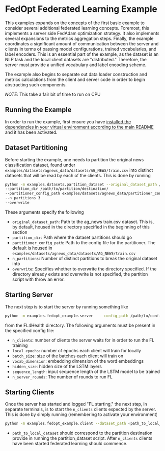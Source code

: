 # FedOpt Federated Learning Example
This examples expands on the concepts of the first basic example to consider several additional federated learning concepts. Foremost, this implements a server side FedAdam optimization strategy. It also implements several expansions to the metrics aggregation steps. Finally, the example coordinates a significant amount of communication between the server and clients in terms of passing model configurations, trained vocabularies, and label encoders. This is an essential part of the example, as the dataset is an NLP task and the local client datasets are "distributed." Therefore, the server must provide a unified vocabulary and label encoding scheme.

The example also begins to separate out data loader construction and metrics calculations from the client and server code in order to begin abstracting such components.

_NOTE_: This take a fair bit of time to run on CPU

## Running the Example
In order to run the example, first ensure you have [installed the dependencies in your virtual environment according to the main README](/README.md#development-requirements) and it has been activated.

## Dataset Partitioning

Before starting the example, one needs to partition the original news classification dataset, found under `examples/datasets/agnews_data/datasets/AG_NEWS/train.csv` into distinct datasets that will be read by each of the clients. This is done by running
```bash
python -m examples.datasets.partition_dataset --original_dataset_path /path/to/ag_news/train.csv
--partition_dir /path/to/partition/destination/
--partitioner_config_path examples/datasets/agnews_data/partitioner_config.json
--n_partitions 3
--overwrite
```
These arguments specify the following
* `original_dataset_path`: Path to the ag_news train.csv dataset. This is, by default, housed in the directory specified in the beginning of this section
* `partition_dir`: Path where the dataset partitions should go
* `partitioner_config_path`: Path to the config file for the partitioner. The default is housed in `examples/datasets/agnews_data/datasets/AG_NEWS/train.csv`
* `n_partitions`: Number of distinct partitions to break the original dataset into
* `overwrite`: Specifies whether to overwrite the directory specified. If the directory already exists and overwrite is not specified, the partition script with throw an error.

## Starting Server

The next step is to start the server by running something like
```bash
python -m examples.fedopt_example.server   --config_path /path/to/config.yaml
```
from the FL4Health directory. The following arguments must be present in the specified config file:
* `n_clients`: number of clients the server waits for in order to run the FL training
* `local_epochs`: number of epochs each client will train for locally
* `batch_size`: size of the batches each client will train on
* `vocab_dimension`: embedding dimension of the word embeddings
* `hidden_size`: hidden size of the LSTM layers
* `sequence_length`: input sequence length of the LSTM model to be trained
* `n_server_rounds`: The number of rounds to run FL

## Starting Clients

Once the server has started and logged "FL starting," the next step, in separate terminals, is to start the `n_clients`
clients expected by the server. This is done by simply running (remembering to activate your environment)
```bash
python -m examples.fedopt_example.client --dataset_path <path_to_local_dataset>
```
* `path_to_local_dataset` should correspond to the partition destination provide in running the partition_dataset script.
After `n_clients` clients have been started federated learning should commence.
